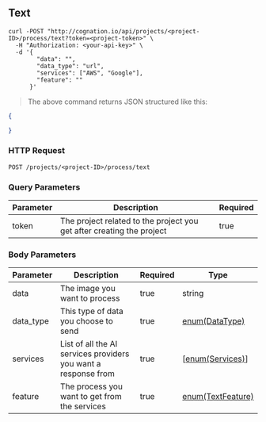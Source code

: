 ## Text

```shell
curl -POST "http://cognation.io/api/projects/<project-ID>/process/text?token=<project-token>" \
  -H "Authorization: <your-api-key>" \
  -d '{
        "data": "",
        "data_type": "url",
        "services": ["AWS", "Google"],
        "feature": ""
      }'
```

> The above command returns JSON structured like this:

```json
{

}
```

### HTTP Request

`POST /projects/<project-ID>/process/text`


### Query Parameters

Parameter | Description | Required  
--------- | ----------- |-----------
token | The project related to the project you get after creating the project | true


### Body Parameters

Parameter | Description | Required  | Type
--------- | ----------- |-----------|-----------
data | The image you want to process| true | string
data_type | This type of data you choose to send | true | [enum(DataType)](#data-types)
services | List of all the AI services providers you want a response from | true | [[enum(Services)](#services)]
feature | The process you want to get from the services | true | [enum(TextFeature)](#features)

